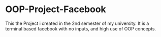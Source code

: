 <!DOCTYPE html>
<html>
<head>
<style>
body {
  align: center;
}
</style>
</head>
<body>
  <h1>OOP-Project-Facebook</h1>
  <p>This the Project i created in the 2nd semester of my university. It is a terminal based facebook with no inputs, and high use of OOP concepts.
  </p>
</body>
</html>
